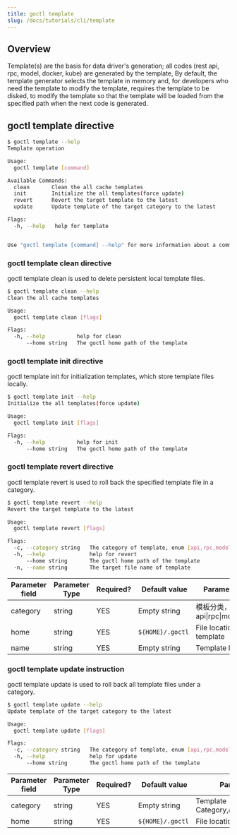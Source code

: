 ```yaml
---
title: goctl template
slug: /docs/tutorials/cli/template
---
```


## Overview

Template(s) are the basis for data driver's generation; all codes (rest api, rpc, model, docker, kube) are generated by the template, By default, the template generator selects the template in memory and, for developers who need the template to modify the template, requires the template to be disked, to modify the template so that the template will be loaded from the specified path when the next code is generated.

## goctl template directive

```bash
$ goctl template --help
Template operation

Usage:
  goctl template [command]

Available Commands:
  clean       Clean the all cache templates
  init        Initialize the all templates(force update)
  revert      Revert the target template to the latest
  update      Update template of the target category to the latest

Flags:
  -h, --help   help for template


Use "goctl template [command] --help" for more information about a command.
```

### goctl template clean directive

goctl template clean is used to delete persistent local template files.

```bash
$ goctl template clean --help
Clean the all cache templates

Usage:
  goctl template clean [flags]

Flags:
  -h, --help          help for clean
      --home string   The goctl home path of the template
```

### goctl template init directive

goctl template init for initialization templates, which store template files locally.

```bash
$ goctl template init --help
Initialize the all templates(force update)

Usage:
  goctl template init [flags]

Flags:
  -h, --help          help for init
      --home string   The goctl home path of the template
```

### goctl template revert directive

goctl template revert is used to roll back the specified template file in a category.

```bash
$ goctl template revert --help
Revert the target template to the latest

Usage:
  goctl template revert [flags]

Flags:
  -c, --category string   The category of template, enum [api,rpc,model,docker,kube]
  -h, --help              help for revert
      --home string       The goctl home path of the template
  -n, --name string       The target file name of template
```

| <img width={100} /> Parameter field | <img width={150} /> Parameter Type | <img width={200} /> Required? | <img width={200} /> Default value | <img width={800} /> Parameter Description |
| ---------------------------------------------------- | --------------------------------------------------- | ---------------------------------------------- | -------------------------------------------------- | ---------------------------------------------------------- |
| category                                             | string                                              | YES                                            | Empty string                                       | 模板分类，api\|rpc\|model\|docker\|kube                     |
| home                                                 | string                                              | YES                                            | `${HOME}/.goctl`                                   | File location stored in template                           |
| name                                                 | string                                              | YES                                            | Empty string                                       | Template File Name                                         |

### goctl template update instruction

goctl template update is used to roll back all template files under a category.

```bash
$ goctl template update --help
Update template of the target category to the latest

Usage:
  goctl template update [flags]

Flags:
  -c, --category string   The category of template, enum [api,rpc,model,docker,kube]
  -h, --help              help for update
      --home string       The goctl home path of the template
```

| <img width={100} /> Parameter field | <img width={150} /> Parameter Type | <img width={200} /> Required? | <img width={200} /> Default value | <img width={800} /> Parameter Description |
| ---------------------------------------------------- | --------------------------------------------------- | ---------------------------------------------- | -------------------------------------------------- | ---------------------------------------------------------- |
| category                                             | string                                              | YES                                            | Empty string                                       | Template Category,api\|rpc\|model\|docker\|kube        |
| home                                                 | string                                              | YES                                            | `${HOME}/.goctl`                                   | File location stored in template                           |
